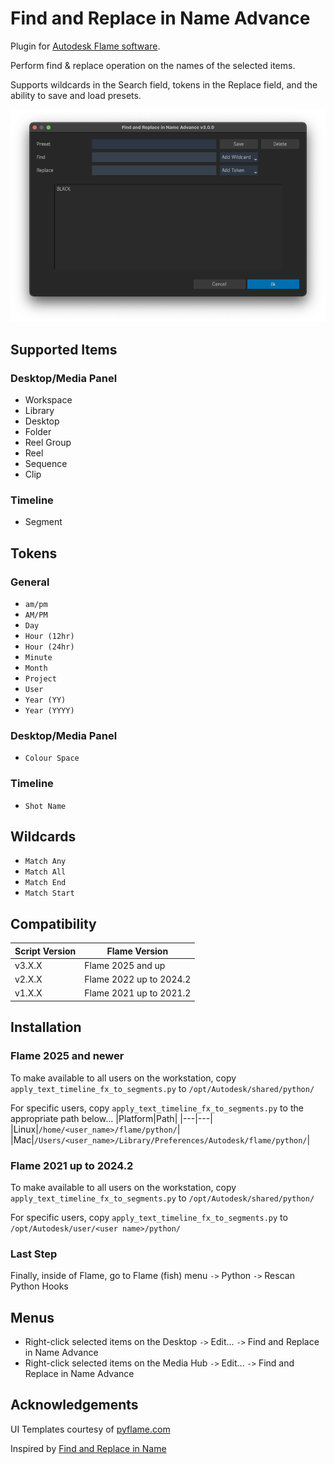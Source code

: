 # Find and Replace in Name Advance
Plugin for [Autodesk Flame software](http://www.autodesk.com/products/flame).

Perform find & replace operation on the names of the selected items.

Supports wildcards in the Search field, tokens in the Replace field, and
the ability to save and load presets.

![screenshot](screenshot.png)

## Supported Items
### Desktop/Media Panel
- Workspace
- Library
- Desktop
- Folder
- Reel Group
- Reel
- Sequence
- Clip

### Timeline
- Segment
 
## Tokens
### General
- `am/pm`
- `AM/PM`
- `Day`
- `Hour (12hr)`
- `Hour (24hr)`
- `Minute`
- `Month`
- `Project`
- `User`
- `Year (YY)`
- `Year (YYYY)`

### Desktop/Media Panel
- `Colour Space`

### Timeline
- `Shot Name`

## Wildcards
- `Match Any`
- `Match All`
- `Match End`
- `Match Start`

## Compatibility
|Script Version|Flame Version|
|---|---|
|v3.X.X|Flame 2025 and up|
|v2.X.X|Flame 2022 up to 2024.2|
|v1.X.X|Flame 2021 up to 2021.2|

## Installation

### Flame 2025 and newer
To make available to all users on the workstation, copy `apply_text_timeline_fx_to_segments.py` to `/opt/Autodesk/shared/python/`

For specific users, copy `apply_text_timeline_fx_to_segments.py` to the appropriate path below...
|Platform|Path|
|---|---|
|Linux|`/home/<user_name>/flame/python/`|
|Mac|`/Users/<user_name>/Library/Preferences/Autodesk/flame/python/`|

### Flame 2021 up to 2024.2
To make available to all users on the workstation, copy `apply_text_timeline_fx_to_segments.py` to `/opt/Autodesk/shared/python/`

For specific users, copy `apply_text_timeline_fx_to_segments.py` to `/opt/Autodesk/user/<user name>/python/`

### Last Step
Finally, inside of Flame, go to Flame (fish) menu `->` Python `->` Rescan Python Hooks

## Menus
- Right-click selected items on the Desktop `->` Edit... `->` Find and Replace in Name Advance
- Right-click selected items on the Media Hub `->` Edit... `->` Find and Replace in Name Advance

## Acknowledgements
UI Templates courtesy of [pyflame.com](http://www.pyflame.com)

Inspired by [Find and Replace in Name](http://www.dropbox.com/sh/x5o5bdxn5m6gy9d/AADX6RYQmN3JoT-ofrff5ETVa/Scripts/find_and_replace_in_name?dl=0&subfolder_nav_tracking=1)
